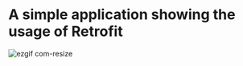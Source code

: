 # A simple application showing the usage of Retrofit

![ezgif com-resize](https://user-images.githubusercontent.com/56086022/88760771-54b48f00-d18b-11ea-80e8-7445e83a5684.gif)
